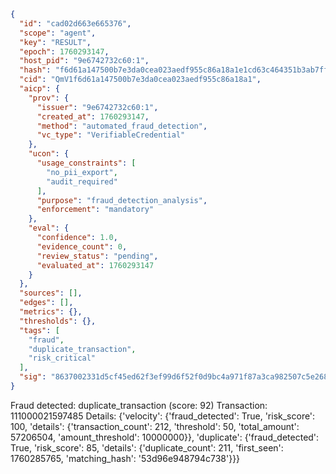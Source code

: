 ```json
{
  "id": "cad02d663e665376",
  "scope": "agent",
  "key": "RESULT",
  "epoch": 1760293147,
  "host_pid": "9e6742732c60:1",
  "hash": "f6d61a147500b7e3da0cea023aedf955c86a18a1e1cd63c464351b3ab7ff8a0b",
  "cid": "QmV1f6d61a147500b7e3da0cea023aedf955c86a18a1",
  "aicp": {
    "prov": {
      "issuer": "9e6742732c60:1",
      "created_at": 1760293147,
      "method": "automated_fraud_detection",
      "vc_type": "VerifiableCredential"
    },
    "ucon": {
      "usage_constraints": [
        "no_pii_export",
        "audit_required"
      ],
      "purpose": "fraud_detection_analysis",
      "enforcement": "mandatory"
    },
    "eval": {
      "confidence": 1.0,
      "evidence_count": 0,
      "review_status": "pending",
      "evaluated_at": 1760293147
    }
  },
  "sources": [],
  "edges": [],
  "metrics": {},
  "thresholds": {},
  "tags": [
    "fraud",
    "duplicate_transaction",
    "risk_critical"
  ],
  "sig": "8637002331d5cf45ed62f3ef99d6f52f0d9bc4a971f87a3ca982507c5e268cf7"
}
```

Fraud detected: duplicate_transaction (score: 92)
Transaction: 111000021597485
Details: {'velocity': {'fraud_detected': True, 'risk_score': 100, 'details': {'transaction_count': 212, 'threshold': 50, 'total_amount': 57206504, 'amount_threshold': 10000000}}, 'duplicate': {'fraud_detected': True, 'risk_score': 85, 'details': {'duplicate_count': 211, 'first_seen': 1760285765, 'matching_hash': '53d96e948794c738'}}}